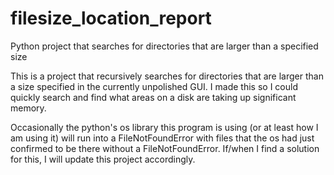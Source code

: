 # filesize_location_report
Python project that searches for directories that are larger than a specified size

This is a project that recursively searches for directories that are larger than a size specified in the currently unpolished GUI. I made this so I could quickly search and find what areas on a disk are taking up significant memory.

Occasionally the python's os library this program is using (or at least how I am using it) will run into a FileNotFoundError with files that the os had just confirmed to be there without a FileNotFoundError. If/when I find a solution for this, I will update this project accordingly.
